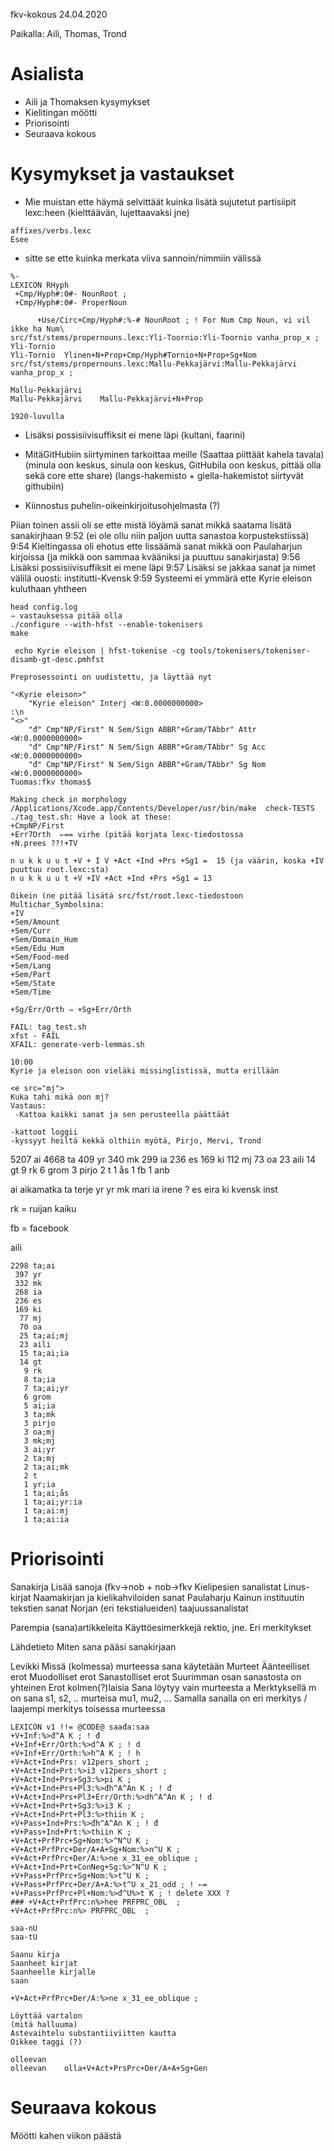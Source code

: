 fkv-kokous 24.04.2020

Paikalla: Aili, Thomas, Trond

# Asialista
* Aili ja Thomaksen kysymykset
* Kielitingan möötti
* Priorisointi
* Seuraava kokous

#  Kysymykset ja vastaukset

- Mie muistan ette häymä selvittäät kuinka lisätä sujutetut partisiipit lexc:heen
(kielttäävän, lujettaavaksi jne)
```
affixes/verbs.lexc
Esee 
```

- sitte se ette kuinka merkata viiva sannoin/nimmiin välissä
```
%-
LEXICON RHyph
 +Cmp/Hyph#:0#- NounRoot ;
 +Cmp/Hyph#:0#- ProperNoun 

      +Use/Circ+Cmp/Hyph#:%-# NounRoot ; ! For Num Cmp Noun, vi vil ikke ha Num\
src/fst/stems/propernouns.lexc:Yli-Toornio:Yli-Toornio vanha_prop_x ;
Yli-Tornio
Yli-Tornio	Ylinen+N+Prop+Cmp/Hyph#Tornio+N+Prop+Sg+Nom
src/fst/stems/propernouns.lexc:Mallu-Pekkajärvi:Mallu-Pekkajärvi vanha_prop_x ;

Mallu-Pekkajärvi
Mallu-Pekkajärvi	Mallu-Pekkajärvi+N+Prop

1920-luvulla
```

- Lisäksi possisiivisuffiksit ei mene läpi (kultani, faarini) 

- MitäGitHubiin siirtyminen tarkoittaa meille
(Saattaa piittäät kahela tavala) (minula oon keskus, sinula oon keskus, GitHubila oon keskus, pittää olla sekä core ette share) 
(langs-hakemisto + giella-hakemistot siirtyvät githubiin) 

- Kiinnostus puhelin-oikeinkirjoitusohjelmasta (?) 

Piian toinen assii oli se ette mistä löyämä sanat mikkä saatama lisätä sanakirjhaan
9:52
(ei ole ollu niin paljon uutta sanastoa korpustekstiissä)
9:54
Kieltingassa oli ehotus ette lissäämä sanat mikkä oon Paulaharjun kirjoissa (ja mikkä oon sammaa kvääniksi ja puuttuu sanakirjasta)
9:56
Lisäksi possisiivisuffiksit ei mene läpi
9:57
Lisäksi se jakkaa sanat ja nimet välilä ouosti: institutti-Kvensk
9:59
Systeemi ei ymmärä ette Kyrie eleison kuluthaan yhtheen

```
head config.log
⇒ vastauksessa pitää olla
./configure --with-hfst --enable-tokenisers
make

 echo Kyrie eleison | hfst-tokenise -cg tools/tokenisers/tokeniser-disamb-gt-desc.pmhfst 

Preprosessointi on uudistettu, ja läyttää nyt 

"<Kyrie eleison>"
	"Kyrie eleison" Interj <W:0.0000000000>
:\n
"<>"
	"đ" Cmp"NP/First" N Sem/Sign ABBR"+Gram/TAbbr" Attr <W:0.0000000000>
	"đ" Cmp"NP/First" N Sem/Sign ABBR"+Gram/TAbbr" Sg Acc <W:0.0000000000>
	"đ" Cmp"NP/First" N Sem/Sign ABBR"+Gram/TAbbr" Sg Nom <W:0.0000000000>
Tuomas:fkv thomas$ 

Making check in morphology
/Applications/Xcode.app/Contents/Developer/usr/bin/make  check-TESTS
./tag_test.sh: Have a look at these:
+CmpNP/First
+Err7Orth  ⇐== virhe (pitää korjata lexc-tiedostossa 
+N.prees ??!+TV

n u k k u u t +V + I V +Act +Ind +Prs +Sg1 =  15 (ja väärin, koska +IV puuttuu root.lexc:sta)
n u k k u u t +V +IV +Act +Ind +Prs +Sg1 = 13

Oikein (ne pitää lisätä src/fst/root.lexc-tiedostoon Multichar_Symbolsina:
+IV
+Sem/Amount
+Sem/Curr
+Sem/Domain_Hum
+Sem/Edu_Hum
+Sem/Food-med
+Sem/Lang
+Sem/Part
+Sem/State
+Sem/Time

+Sg/Err/Orth ⇒ +Sg+Err/Orth

FAIL: tag_test.sh
xfst - FAIL
XFAIL: generate-verb-lemmas.sh

10:00
Kyrie ja eleison oon vieläki missinglistissä, mutta erillään

<e src="mj">   
Kuka tahi mikä oon mj? 
Vastaus:
 -Kattoa kaikki sanat ja sen perusteella päättäät

-kattoot loggii
-kyssyyt heiltä kekkä olthiin myötä, Pirjo, Mervi, Trond
```

5207 ai
4668 ta
 409 yr
 340 mk
 299 ia
 236 es
 169 ki
 112 mj
  73 oa
  23 aili
  14 gt
   9 rk
   6 grom
   3 pirjo
   2 t
   1 ås
   1 fb
   1 anb

ai aikamatka
ta terje 
yr yr
mk mari 
ia irene ?
es eira
ki kvensk inst

rk = ruijan kaiku

fb = facebook

aili

```
2298 ta;ai
 397 yr
 332 mk
 268 ia
 236 es
 169 ki
  77 mj
  70 oa
  25 ta;ai;mj
  23 aili
  15 ta;ai;ia
  14 gt
   9 rk
   8 ta;ia
   7 ta;ai;yr
   6 grom
   5 ai;ia
   3 ta;mk
   3 pirjo
   3 oa;mj
   3 mk;mj
   3 ai;yr
   2 ta;mj
   2 ta;ai;mk
   2 t
   1 yr;ia
   1 ta;ai;ås
   1 ta;ai;yr:ia
   1 ta;ai:mj
   1 ta;ai:ia
```

#  Priorisointi

Sanakirja
Lisää sanoja (fkv->nob + nob->fkv
Kielipesien sanalistat
Linus-kirjat
Naamakirjan ja kielikahviloiden sanat
Paulaharju
Kainun instituutin tekstien sanat
Norjan (eri tekstialueiden) taajuussanalistat

Parempia (sana)artikkeleita
Käyttöesimerkkejä
rektio, jne. 
Eri merkitykset

Lähdetieto
	Miten sana pääsi sanakirjaan

Levikki
	Missä (kolmessa) murteessa sana käytetään
Murteet
Äänteelliset erot
Muodolliset erot
Sanastolliset erot
Suurimman osan sanastosta on yhteinen
Erot kolmen(?)laisia
	Sana löytyy vain murteesta a
	Merktyksellä m on sana s1, s2, .. murteisa mu1, mu2, …
	Samalla sanalla on eri merkitys / laajempi merkitys toisessa murteessa

	

```
LEXICON v1 !!= @CODE@ saađa:saa                                                 
+V+Inf:%>đ^A K ; ! đ                                                            
+V+Inf+Err/Orth:%>d^A K ; ! d                                                   
+V+Inf+Err/Orth:%>h^A K ; ! h                                                   
+V+Act+Ind+Prs: v12pers_short ;
+V+Act+Ind+Prt:%>i3 v12pers_short ;
+V+Act+Ind+Prs+Sg3:%>pi K ;
+V+Act+Ind+Prs+Pl3:%>đh^A^An K ; ! đ                                            
+V+Act+Ind+Prs+Pl3+Err/Orth:%>dh^A^An K ; ! d                                   
+V+Act+Ind+Prt+Sg3:%>i3 K ;
+V+Act+Ind+Prt+Pl3:%>thiin K ;
+V+Pass+Ind+Prs:%>đh^A^An K ; ! đ                                               
+V+Pass+Ind+Prt:%>thiin K ;
+V+Act+PrfPrc+Sg+Nom:%>^N^U K ;
+V+Act+PrfPrc+Der/A+A+Sg+Nom:%>n^U K ;
+V+Act+PrfPrc+Der/A:%>ne x_31_ee_oblique ;
+V+Act+Ind+Prt+ConNeg+Sg:%>^N^U K ;
+V+Pass+PrfPrc+Sg+Nom:%>t^U K ;
+V+Pass+PrfPrc+Der/A+A:%>t^U x_21_odd ; ! ⇐=
+V+Pass+PrfPrc+Pl+Nom:%>đ^U%>t K ; ! delete XXX ?                               
### +V+Act+PrfPrc:n%>hee PRFPRC_OBL  ;                                             
+V+Act+PrfPrc:n%> PRFPRC_OBL  ;

saa-nU
saa-tU

Saanu kirja
Saanheet kirjat
Saanheelle kirjalle
saan

+V+Act+PrfPrc+Der/A:%>ne x_31_ee_oblique ;

Löyttää vartalon
(mitä halluuma)
Astevaihtelu substantiiviitten kautta
Oikkee taggi (?) 

olleevan
olleevan	olla+V+Act+PrsPrc+Der/A+A+Sg+Gen
```

#  Seuraava kokous

Möötti kahen viikon päästä
